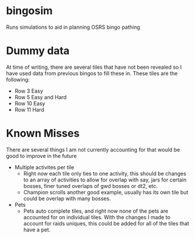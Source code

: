 # bingosim
Runs simulations to aid in planning OSRS bingo pathing

# Dummy data
At time of writing, there are several tiles that have not been revealed so I have used data from previous bingos to fill these in. These tiles are the following:
- Row 3 Easy
- Row 5 Easy and Hard
- Row 10 Easy
- Row 11 Hard

# Known Misses
There are several things I am not currently accounting for that would be good to improve in the future
- Multiple activites per tile
  - Right now each tile only ties to one activity, this should be changes to an array of activities to allow for overlap with say, jars for certain bosses, finer tuned overlaps of gwd bosses or dt2, etc.
  - Champion scrolls another good example, usually has its own tile but could be overlap with many bosses.
- Pets
  - Pets auto complete tiles, and right now none of the pets are accounted for on individual tiles. With the changes I made to account for raids uniques, this could be added for all of the tiles that have a pet.
